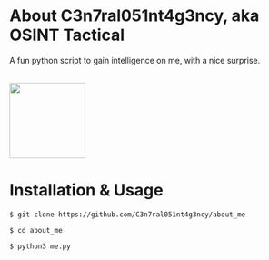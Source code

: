 # About C3n7ral051nt4g3ncy, aka OSINT Tactical
A fun python script to gain intelligence on me, with a nice surprise.

<br>

<img width="133" src="https://user-images.githubusercontent.com/104733166/187051804-c164f9f7-07a8-4aba-919c-74a0bf7057a7.png">

<br>

# Installation & Usage

```
$ git clone https://github.com/C3n7ral051nt4g3ncy/about_me
```

```
$ cd about_me
```


```
$ python3 me.py
```

